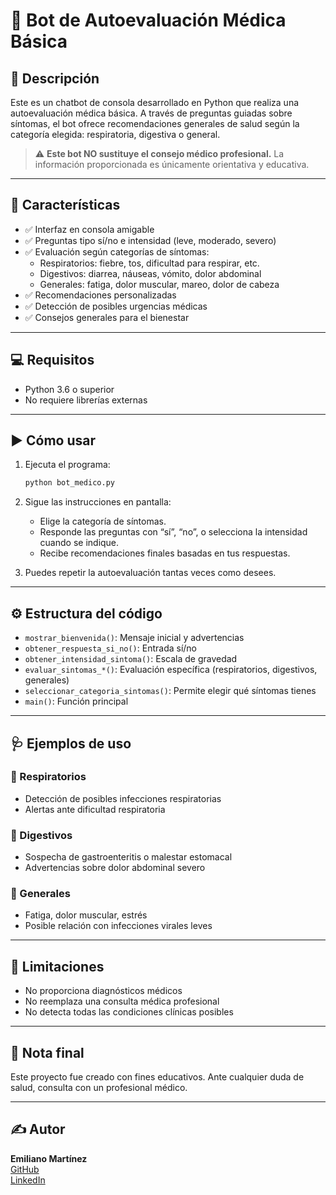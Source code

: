 # 🏥 Bot de Autoevaluación Médica Básica

## 📌 Descripción

Este es un chatbot de consola desarrollado en Python que realiza una autoevaluación médica básica. A través de preguntas guiadas sobre síntomas, el bot ofrece recomendaciones generales de salud según la categoría elegida: respiratoria, digestiva o general.

> ⚠️ **Este bot NO sustituye el consejo médico profesional.** La información proporcionada es únicamente orientativa y educativa.

---

## 🧠 Características

- ✅ Interfaz en consola amigable  
- ✅ Preguntas tipo sí/no e intensidad (leve, moderado, severo)  
- ✅ Evaluación según categorías de síntomas:
  - Respiratorios: fiebre, tos, dificultad para respirar, etc.
  - Digestivos: diarrea, náuseas, vómito, dolor abdominal
  - Generales: fatiga, dolor muscular, mareo, dolor de cabeza  
- ✅ Recomendaciones personalizadas  
- ✅ Detección de posibles urgencias médicas  
- ✅ Consejos generales para el bienestar  

---

## 💻 Requisitos

- Python 3.6 o superior  
- No requiere librerías externas

---

## ▶️ Cómo usar

1. Ejecuta el programa:

   ```bash
   python bot_medico.py
   ```

2. Sigue las instrucciones en pantalla:
   - Elige la categoría de síntomas.
   - Responde las preguntas con “sí”, “no”, o selecciona la intensidad cuando se indique.
   - Recibe recomendaciones finales basadas en tus respuestas.

3. Puedes repetir la autoevaluación tantas veces como desees.

---

## ⚙️ Estructura del código

- `mostrar_bienvenida()`: Mensaje inicial y advertencias  
- `obtener_respuesta_si_no()`: Entrada sí/no  
- `obtener_intensidad_sintoma()`: Escala de gravedad  
- `evaluar_sintomas_*()`: Evaluación específica (respiratorios, digestivos, generales)  
- `seleccionar_categoria_sintomas()`: Permite elegir qué síntomas tienes  
- `main()`: Función principal  

---

## 🩺 Ejemplos de uso

### 🔹 Respiratorios
- Detección de posibles infecciones respiratorias
- Alertas ante dificultad respiratoria

### 🔹 Digestivos
- Sospecha de gastroenteritis o malestar estomacal
- Advertencias sobre dolor abdominal severo

### 🔹 Generales
- Fatiga, dolor muscular, estrés
- Posible relación con infecciones virales leves

---

## 🚫 Limitaciones

- No proporciona diagnósticos médicos  
- No reemplaza una consulta médica profesional  
- No detecta todas las condiciones clínicas posibles  

---

## 💙 Nota final

Este proyecto fue creado con fines educativos. Ante cualquier duda de salud, consulta con un profesional médico.

---

## ✍️ Autor

**Emiliano Martínez**  
[GitHub](https://github.com/EmilianoMAl)  
[LinkedIn](https://www.linkedin.com/in/emiliano-martinez-40a6882b7/)
